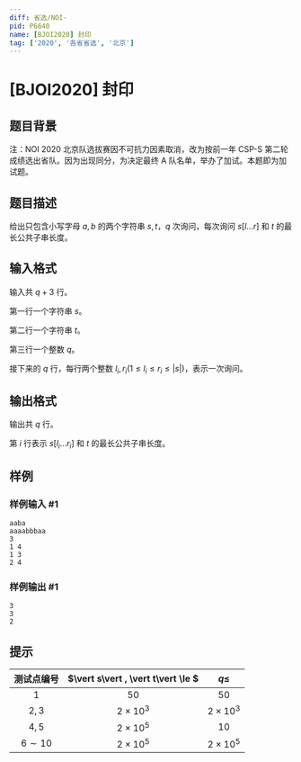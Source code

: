 ```yaml
---
diff: 省选/NOI-
pid: P6640
name: [BJOI2020] 封印
tag: ['2020', '各省省选', '北京']
---
```

# [BJOI2020] 封印
## 题目背景

注：NOI 2020 北京队选拔赛因不可抗力因素取消，改为按前一年 CSP-S 第二轮成绩选出省队。因为出现同分，为决定最终 A 队名单，举办了加试。本题即为加试题。
## 题目描述

给出只包含小写字母 $a,b$ 的两个字符串 $s, t$，$q$ 次询问，每次询问 $s[l \dots r]$ 和 $t$ 的最长公共子串长度。
## 输入格式

输入共 $q+3$ 行。

第一行一个字符串 $s$。

第二行一个字符串 $t$。

第三行一个整数 $q$。

接下来的 $q$ 行，每行两个整数 $l_i, r_i(1\le l_i \le r_i \le |s|)$，表示一次询问。
## 输出格式

输出共 $q$ 行。

第 $i$ 行表示 $s[l_i \dots r_i]$ 和 $t$ 的最长公共子串长度。
## 样例

### 样例输入 #1
```
aaba
aaaabbbaa
3
1 4
1 3
2 4
```
### 样例输出 #1
```
3
3
2
```
## 提示

| 测试点编号 | $\vert s\vert , \vert t\vert \le $ |     $q\le$     |
| :--------: | :------------: | :------------: |
|    $1$     |      $50$      |      $50$      |
|   $2,3$    | $2\times 10^3$ | $2\times 10^3$ |
|   $4,5$    | $2\times 10^5$ |      $10$      |
| $6\sim 10$ | $2\times 10^5$ | $2\times 10^5$ |
